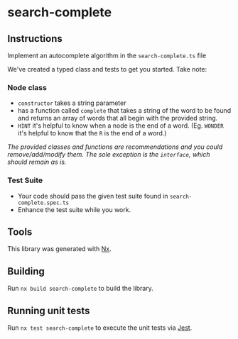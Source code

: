 # search-complete

## Instructions

Implement an autocomplete algorithm in the `search-complete.ts` file

We've created a typed class and tests to get you started. Take note:

### Node class
  - `constructor` takes a string parameter
  - has a function called `complete` that takes a string of the word to be found and returns an array of words that all begin with the provided string.
  - `HINT` it's helpful to know when a node is the end of a word. (Eg. `WONDER` it's helpful to know that the `R` is the end of a word.)

 _The provided classes and functions are recommendations and you could remove/add/modify them. The sole exception is the `interface`, which should remain as is._

### Test Suite
  - Your code should pass the given test suite found in `search-complete.spec.ts`
  - Enhance the test suite while you work.

## Tools

This library was generated with [Nx](https://nx.dev).
## Building

Run `nx build search-complete` to build the library.

## Running unit tests

Run `nx test search-complete` to execute the unit tests via [Jest](https://jestjs.io).
